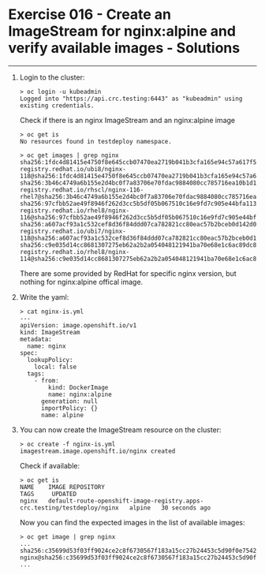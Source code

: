 # Exercise 016 - Create an ImageStream for nginx:alpine and verify available images - Solutions

---

1. Login to the cluster:

   ```console
   > oc login -u kubeadmin
   Logged into "https://api.crc.testing:6443" as "kubeadmin" using existing credentials.
   ```
   
   Check if there is an nginx ImageStream and an nginx:alpine image
   
   ```console
   > oc get is
   No resources found in testdeploy namespace.
   
   > oc get images | grep nginx
   sha256:1fdc4d81415e4750f8e645ccb07470ea2719b041b3cfa165e94c57a617f56585   registry.redhat.io/ubi8/nginx-118@sha256:1fdc4d81415e4750f8e645ccb07470ea2719b041b3cfa165e94c57a617f56585
   sha256:3b46c4749a6b155e2d4bc0f7a83706e70fdac9884080cc785716ea10b1d19cf0   registry.redhat.io/rhscl/nginx-116-rhel7@sha256:3b46c4749a6b155e2d4bc0f7a83706e70fdac9884080cc785716ea10b1d19cf0
   sha256:97cfbb52ae49f8946f262d3cc5b5df05b067510c16e9fd7c905e44bfa113ed35   registry.redhat.io/rhel8/nginx-116@sha256:97cfbb52ae49f8946f262d3cc5b5df05b067510c16e9fd7c905e44bfa113ed35
   sha256:a607acf93a1c532cef8d36f84ddd07ca782821cc80eac57b2bceb0d142d02d50   registry.redhat.io/ubi7/nginx-118@sha256:a607acf93a1c532cef8d36f84ddd07ca782821cc80eac57b2bceb0d142d02d50
   sha256:c9e035d14cc8681307275eb62a2b2a054048121941ba70e68e1c6ac89dc875ed   registry.redhat.io/rhel8/nginx-114@sha256:c9e035d14cc8681307275eb62a2b2a054048121941ba70e68e1c6ac89dc875ed
   ```
   
   There are some provided by RedHat for specific nginx version, but nothing for
   nginx:alpine offical image.
   
2. Write the yaml:
   
   ```console
   > cat nginx-is.yml
   ---
   apiVersion: image.openshift.io/v1
   kind: ImageStream
   metadata:
     name: nginx
   spec:
     lookupPolicy:
       local: false
     tags:
       - from:
           kind: DockerImage
           name: nginx:alpine
         generation: null
         importPolicy: {}
         name: alpine
   ```
   
3. You can now create the ImageStream resource on the cluster:
   
   ```console
   > oc create -f nginx-is.yml
   imagestream.image.openshift.io/nginx created
   ```
   
   Check if available:
   
   ```console
   > oc get is
   NAME    IMAGE REPOSITORY                                                           TAGS     UPDATED
   nginx   default-route-openshift-image-registry.apps-crc.testing/testdeploy/nginx   alpine   30 seconds ago
   ```
   
   Now you can find the expected images in the list of available images:
   
   ```console
   > oc get image | grep nginx
   ...
   sha256:c35699d53f03ff9024ce2c8f6730567f183a15cc27b24453c5d90f0e7542daea   nginx@sha256:c35699d53f03ff9024ce2c8f6730567f183a15cc27b24453c5d90f0e7542daea
   ...
   ```
